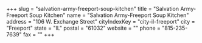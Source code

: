 +++
slug = "salvation-army-freeport-soup-kitchen"
title = "Salvation Army-Freeport Soup Kitchen"
name = "Salvation Army-Freeport Soup Kitchen"
address = "106 W. Exchange Street"
cityIndexKey = "city-il-freeport"
city = "Freeport"
state = "IL"
postal = "61032"
website = ""
phone = "815-235-7639"
fax = ""
+++
